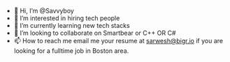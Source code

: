 - 👋 Hi, I’m @Savvyboy
- 👀 I’m interested in hiring tech people
- 🌱 I’m currently learning new tech stacks 
- 💞️ I’m looking to collaborate on Smartbear or C++ OR C#
- 📫 How to reach me email me your resume at sarwesh@bigr.io if you are looking for a fulltime job in Boston area.

<!---
Savvyboy/Savvyboy is a ✨ special ✨ repository because its `README.md` (this file) appears on your GitHub profile.
You can click the Preview link to take a look at your changes.
--->
